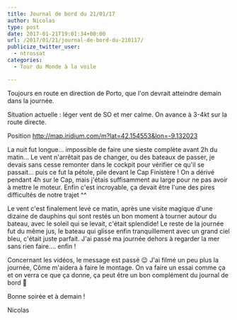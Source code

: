 ```yaml
---
title: Journal de bord du 21/01/17
author: Nicolas
type: post
date: 2017-01-21T19:01:34+00:00
url: /2017/01/21/journal-de-bord-du-210117/
publicize_twitter_user:
  - ntrossat
categories:
  - Tour du Monde à la voile

---
```

Toujours en route en direction de Porto, que l'on devrait atteindre demain dans la journée.

Situation actuelle : léger vent de SO et mer calme. On avance à 3-4kt sur la route directe.

Position <http://map.iridium.com/m?lat=42.154553&lon=-9.132023>

La nuit fut longue... impossible de faire une sieste complète avant 2h du matin... Le vent n'arrêtait pas de changer, ou des bateaux de passer, je devais sans cesse remonter dans le cockpit pour vérifier ce qu'il se passait... puis ce fut la pétole, pile devant le Cap Finistère ! On a dérivé pendant 4h sur le Cap, mais j'étais suffisamment au large pour ne pas avoir à mettre le moteur. Enfin c'est incroyable, ça devait être l'une des pires difficultés de notre trajet ^^

Le vent c'est finalement levé ce matin, après une visite magique d'une dizaine de dauphins qui sont restés un bon moment à tourner autour du bateau, avec le soleil qui se levait, c'était splendide! Le reste de la journée fut du même jus, le bateau qui glisse enfin tranquillement avec un grand ciel bleu, c'était juste parfait. J'ai passé ma journée dehors à regarder la mer sans rien faire.... enfin !

Concernant les vidéos, le message est passé 😉 J'ai filmé un peu plus la journée, Côme m'aidera à faire le montage. On va faire un essai comme ça et on verra ce que ça donne, ça peut être un bon complément du journal de bord 🙂

Bonne soirée et à demain !

Nicolas